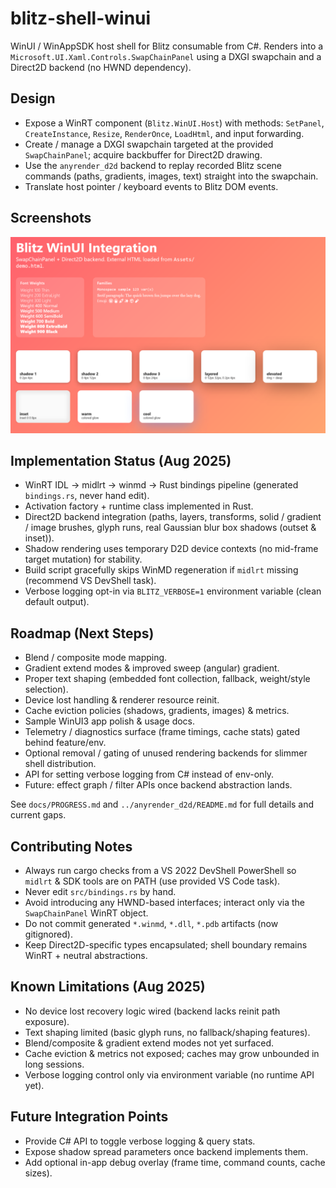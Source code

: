 # blitz-shell-winui

WinUI / WinAppSDK host shell for Blitz consumable from C#. Renders into a `Microsoft.UI.Xaml.Controls.SwapChainPanel` using a DXGI swapchain and a Direct2D backend (no HWND dependency).

## Design

- Expose a WinRT component (`Blitz.WinUI.Host`) with methods: `SetPanel`, `CreateInstance`, `Resize`, `RenderOnce`, `LoadHtml`, and input forwarding.
- Create / manage a DXGI swapchain targeted at the provided `SwapChainPanel`; acquire backbuffer for Direct2D drawing.
- Use the `anyrender_d2d` backend to replay recorded Blitz scene commands (paths, gradients, images, text) straight into the swapchain.
- Translate host pointer / keyboard events to Blitz DOM events.

## Screenshots

![Screenshot](./docs/screenshot.png)

## Implementation Status (Aug 2025)

- WinRT IDL -> midlrt -> winmd -> Rust bindings pipeline (generated `bindings.rs`, never hand edit).
- Activation factory + runtime class implemented in Rust.
- Direct2D backend integration (paths, layers, transforms, solid / gradient / image brushes, glyph runs, real Gaussian blur box shadows (outset & inset)).
- Shadow rendering uses temporary D2D device contexts (no mid-frame target mutation) for stability.
- Build script gracefully skips WinMD regeneration if `midlrt` missing (recommend VS DevShell task).
- Verbose logging opt-in via `BLITZ_VERBOSE=1` environment variable (clean default output).

## Roadmap (Next Steps)

- Blend / composite mode mapping.
- Gradient extend modes & improved sweep (angular) gradient.
- Proper text shaping (embedded font collection, fallback, weight/style selection).
- Device lost handling & renderer resource reinit.
- Cache eviction policies (shadows, gradients, images) & metrics.
- Sample WinUI3 app polish & usage docs.
- Telemetry / diagnostics surface (frame timings, cache stats) gated behind feature/env.
- Optional removal / gating of unused rendering backends for slimmer shell distribution.
- API for setting verbose logging from C# instead of env-only.
- Future: effect graph / filter APIs once backend abstraction lands.

See `docs/PROGRESS.md` and `../anyrender_d2d/README.md` for full details and current gaps.

## Contributing Notes

- Always run cargo checks from a VS 2022 DevShell PowerShell so `midlrt` & SDK tools are on PATH (use provided VS Code task).
- Never edit `src/bindings.rs` by hand.
- Avoid introducing any HWND-based interfaces; interact only via the `SwapChainPanel` WinRT object.
- Do not commit generated `*.winmd`, `*.dll`, `*.pdb` artifacts (now gitignored).
- Keep Direct2D-specific types encapsulated; shell boundary remains WinRT + neutral abstractions.

## Known Limitations (Aug 2025)

- No device lost recovery logic wired (backend lacks reinit path exposure).
- Text shaping limited (basic glyph runs, no fallback/shaping features).
- Blend/composite & gradient extend modes not yet surfaced.
- Cache eviction & metrics not exposed; caches may grow unbounded in long sessions.
- Verbose logging control only via environment variable (no runtime API yet).

## Future Integration Points

- Provide C# API to toggle verbose logging & query stats.
- Expose shadow spread parameters once backend implements them.
- Add optional in-app debug overlay (frame time, command counts, cache sizes).
